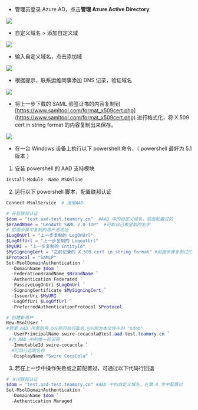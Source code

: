 <IntegrationDetailCard :title="`配置联邦认证`">

- 管理员登录 Azure AD，点击**管理 Azure Active Directory**

![](~@imagesZhCn/integration/office365/2-1.png)

- 自定义域名 &gt; 添加自定义域

![](~@imagesZhCn/integration/office365/2-2.png)

- 输入自定义域名，点击添加域

![](~@imagesZhCn/integration/office365/2-3.png)

- 根据提示，联系运维同事添加 DNS 记录，验证域名

![](~@imagesZhCn/integration/office365/2-4.png)

<!-- - 回到 {{$localeConfig.brandName}} 中，设置 &gt; 基础设置，复制用户池地址

![](~@imagesZhCn/integration/office365/2-5.png)

- 回到应用，点击上一步添加的集成应用，复制 AppID

![](~@imagesZhCn/integration/office365/2-6.png) -->

- 将上一步下载的 SAML 验签证书的内容复制到 [https://www.samltool.com/format_x509cert.php](https://www.samltool.com/format_x509cert.php) 进行格式化，将 X.509 cert in string format 的内容复制出来保存。

![](~@imagesZhCn/integration/office365/2-7.png)

- 在一台 Windows 设备上执行以下 powershell 命令，（ powershell 最好为 5.1 版本 ）

1. 安装 powershell 的 AAD 支持模块

```PowerShell
Install-Module -Name MSOnline
```

2. 运行以下 powershell 脚本，配置联邦认证

```PowerShell
Connect-MsolService  # 连接AAD

# 开启联邦认证
$dom = "test.aad-test.teamory.cn"  #AAD 中的自定义域名，前面配置过的
$BrandName = "GenAuth SAML 2.0 IDP"  #可取自己希望取的名字
# 前面步骤中复制的用户池地址
$LogOnUrl = "上一步复制的 LogOnUrl"
$LogOffUrl = "上一步复制的 LogoutUrl"
$MyURI = "上一步复制的 EntityId"
$MySigningCert = "之前记录的 X.509 cert in string format" #前面步骤复制过的
$Protocol = "SAMLP"
Set-MsolDomainAuthentication `
  -DomainName $dom `
  -FederationBrandName $BrandName `
  -Authentication Federated `
  -PassiveLogOnUri $LogOnUrl `
  -SigningCertificate $MySigningCert `
  -IssuerUri $MyURI `
  -LogOffUri $LogOffUrl `
  -PreferredAuthenticationProtocol $Protocol

# 创建新用户
New-MsolUser `
#登录 AAD 所需账号,@左侧可自行取名,@右侧为本文件中的 "$dom"
  -UserPrincipalName swire-cocacola@test.aad-test.teamory.cn `
 #为 AAD 中的唯一标识符
  -ImmutableId swire-cocacola `
  #可自行选取名称
  -DisplayName "Swire CocaCola" `
```

3. 若在上一步中操作失败或之前配置过，可通过以下代码行回退

```PowerShell
# 关闭联邦认证
$dom = "test.aad-test.teamory.cn" #AAD 中的自定义域名，在第 8 步中配置过
Set-MsolDomainAuthentication `
  -DomainName $dom `
  -Authentication Managed
```

</IntegrationDetailCard>
